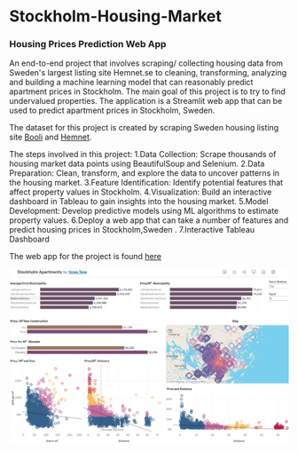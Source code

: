 # Stockholm-Housing-Market
### Housing Prices Prediction Web App
An end-to-end project that involves scraping/ collecting housing data from Sweden's largest listing site Hemnet.se to cleaning, transforming, analyzing and building a machine learning model that can reasonably predict apartment prices in Stockholm. The main goal of this project is to try to find undervalued properties.
The application is a Streamlit web app that can be used to predict apartment prices in Stockholm, Sweden.

The dataset for this project is created by scraping Sweden housing listing site [Booli](https://www.booli.se/) and [Hemnet](https://www.hemnet.se/).



The steps involved in this project:
1.Data Collection: Scrape thousands of housing market data points using BeautifulSoup and Selenium.
2.Data Preparation: Clean, transform, and explore the data to uncover patterns in the housing market.
3.Feature Identification: Identify potential features that affect property values in Stockholm.
4.Visualization: Build an interactive dashboard in Tableau to gain insights into the housing market.
5.Model Development: Develop predictive models using ML algorithms to estimate property values.
6.Deploy a web app that can take a number of features and predict housing prices in Stockholm,Sweden .
7.Interactive Tableau Dashboard

The web app for the project is found [here](https://stockholmhousingmarket.streamlit.app/)

![Alt text](apartments.png)
